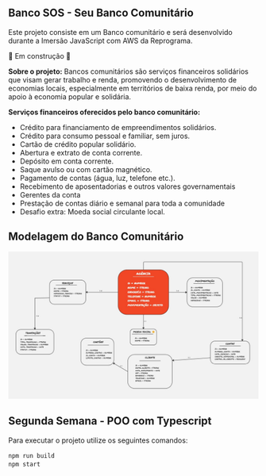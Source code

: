 ## Banco SOS - Seu Banco Comunitário

Este projeto consiste em um Banco comunitário e será desenvolvido durante a Imersão JavaScript com AWS da Reprograma.

🚧 Em construção 🚧

**Sobre o projeto:** 
Bancos comunitários são serviços financeiros solidários que visam gerar trabalho e renda, promovendo o desenvolvimento de economias locais, especialmente em territórios de baixa renda, por meio do apoio à economia popular e solidária.


**Serviços financeiros oferecidos pelo banco comunitário:**
-  Crédito para financiamento de empreendimentos solidários.
- Crédito para consumo pessoal e familiar, sem juros.
- Cartão de crédito popular solidário.
- Abertura e extrato de conta corrente.
- Depósito em conta corrente.
- Saque avulso ou com cartão magnético.
- Pagamento de contas (água, luz, telefone etc.).
- Recebimento de aposentadorias e outros valores governamentais
- Gerentes da conta
- Prestação de contas diário e semanal para toda a comunidade
- Desafio extra: Moeda social circulante local.

**Modelagem do Banco Comunitário**
-
<img src="./modelagem-db/modelagem-db.jpg">

**Segunda Semana - POO com Typescript**
-

Para executar o projeto utilize os seguintes comandos:

```bash
npm run build
npm start
```
